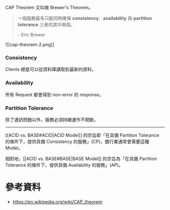 CAP Theorem 又叫做 Brewer's Theorem。

>一個服務最多只能同時確保 **consistency**、**availability** 與 **partition tolerance** 三者的其中兩個。
>
>\- Eric Brewer

![[cap-theorem-2.png]]

### Consistency

Clients 總是可以從資料庫讀取到最新的資料。

### Availability

所有 Request 都會得到 non-error 的 response。

### Partition Tolerance

除了通訊問題以外，服務必須持續運作不間斷。

---

[[ACID vs. BASE#ACID|ACID Model]] 的宗旨即「在具備 Partition Tolerance 的條件下，提供具備 Consistency 的服務」(CP)，銀行業通常會需要這種 Model。

相對地，[[ACID vs. BASE#BASE|BASE Model]] 的宗旨為「在具備 Partition Tolerance 的條件下，提供具備 Availability 的服務」(AP)。

# 參考資料

- <https://en.wikipedia.org/wiki/CAP_theorem>
